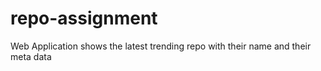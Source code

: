 # repo-assignment
Web Application shows the latest  trending repo with their name and their meta data
